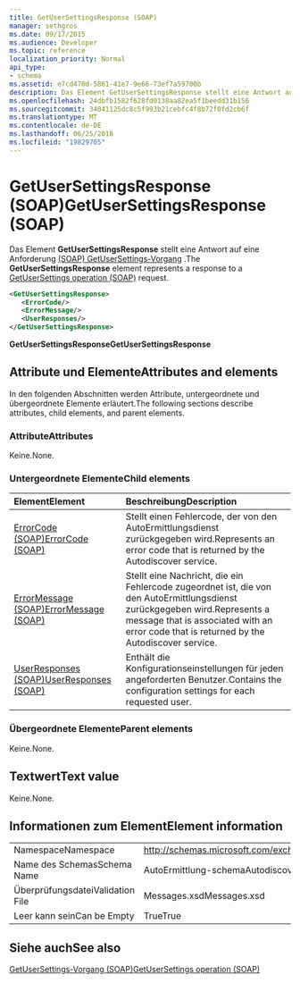 ```yaml
---
title: GetUserSettingsResponse (SOAP)
manager: sethgros
ms.date: 09/17/2015
ms.audience: Developer
ms.topic: reference
localization_priority: Normal
api_type:
- schema
ms.assetid: e7cd470d-5861-41e7-9e66-73ef7a59700b
description: Das Element GetUserSettingsResponse stellt eine Antwort auf eine GetUserSettings-Vorgang (SOAP) an.
ms.openlocfilehash: 24dbfb1582f628fd0130aa82ea5f1beedd31b156
ms.sourcegitcommit: 34041125dc8c5f993b21cebfc4f8b72f0fd2cb6f
ms.translationtype: MT
ms.contentlocale: de-DE
ms.lasthandoff: 06/25/2018
ms.locfileid: "19829705"
---
```

# <a name="getusersettingsresponse-soap"></a><span data-ttu-id="941e8-103">GetUserSettingsResponse (SOAP)</span><span class="sxs-lookup"><span data-stu-id="941e8-103">GetUserSettingsResponse (SOAP)</span></span>

<span data-ttu-id="941e8-104">Das Element **GetUserSettingsResponse** stellt eine Antwort auf eine Anforderung [(SOAP) GetUserSettings-Vorgang](getusersettings-operation-soap.md) .</span><span class="sxs-lookup"><span data-stu-id="941e8-104">The **GetUserSettingsResponse** element represents a response to a [GetUserSettings operation (SOAP)](getusersettings-operation-soap.md) request.</span></span> 
  
```XML
<GetUserSettingsResponse>
   <ErrorCode/>
   <ErrorMessage/>
   <UserResponses/>
</GetUserSettingsResponse>
```

 <span data-ttu-id="941e8-105">**GetUserSettingsResponse**</span><span class="sxs-lookup"><span data-stu-id="941e8-105">**GetUserSettingsResponse**</span></span>
## <a name="attributes-and-elements"></a><span data-ttu-id="941e8-106">Attribute und Elemente</span><span class="sxs-lookup"><span data-stu-id="941e8-106">Attributes and elements</span></span>

<span data-ttu-id="941e8-107">In den folgenden Abschnitten werden Attribute, untergeordnete und übergeordnete Elemente erläutert.</span><span class="sxs-lookup"><span data-stu-id="941e8-107">The following sections describe attributes, child elements, and parent elements.</span></span>
  
### <a name="attributes"></a><span data-ttu-id="941e8-108">Attribute</span><span class="sxs-lookup"><span data-stu-id="941e8-108">Attributes</span></span>

<span data-ttu-id="941e8-109">Keine.</span><span class="sxs-lookup"><span data-stu-id="941e8-109">None.</span></span>
  
### <a name="child-elements"></a><span data-ttu-id="941e8-110">Untergeordnete Elemente</span><span class="sxs-lookup"><span data-stu-id="941e8-110">Child elements</span></span>

|<span data-ttu-id="941e8-111">**Element**</span><span class="sxs-lookup"><span data-stu-id="941e8-111">**Element**</span></span>|<span data-ttu-id="941e8-112">**Beschreibung**</span><span class="sxs-lookup"><span data-stu-id="941e8-112">**Description**</span></span>|
|:-----|:-----|
|[<span data-ttu-id="941e8-113">ErrorCode (SOAP)</span><span class="sxs-lookup"><span data-stu-id="941e8-113">ErrorCode (SOAP)</span></span>](errorcode-soap.md) <br/> |<span data-ttu-id="941e8-114">Stellt einen Fehlercode, der von den AutoErmittlungsdienst zurückgegeben wird.</span><span class="sxs-lookup"><span data-stu-id="941e8-114">Represents an error code that is returned by the Autodiscover service.</span></span>  <br/> |
|[<span data-ttu-id="941e8-115">ErrorMessage (SOAP)</span><span class="sxs-lookup"><span data-stu-id="941e8-115">ErrorMessage (SOAP)</span></span>](errormessage-soap.md) <br/> |<span data-ttu-id="941e8-116">Stellt eine Nachricht, die ein Fehlercode zugeordnet ist, die von den AutoErmittlungsdienst zurückgegeben wird.</span><span class="sxs-lookup"><span data-stu-id="941e8-116">Represents a message that is associated with an error code that is returned by the Autodiscover service.</span></span>  <br/> |
|[<span data-ttu-id="941e8-117">UserResponses (SOAP)</span><span class="sxs-lookup"><span data-stu-id="941e8-117">UserResponses (SOAP)</span></span>](userresponses-soap.md) <br/> |<span data-ttu-id="941e8-118">Enthält die Konfigurationseinstellungen für jeden angeforderten Benutzer.</span><span class="sxs-lookup"><span data-stu-id="941e8-118">Contains the configuration settings for each requested user.</span></span>  <br/> |
   
### <a name="parent-elements"></a><span data-ttu-id="941e8-119">Übergeordnete Elemente</span><span class="sxs-lookup"><span data-stu-id="941e8-119">Parent elements</span></span>

<span data-ttu-id="941e8-120">Keine.</span><span class="sxs-lookup"><span data-stu-id="941e8-120">None.</span></span>
  
## <a name="text-value"></a><span data-ttu-id="941e8-121">Textwert</span><span class="sxs-lookup"><span data-stu-id="941e8-121">Text value</span></span>

<span data-ttu-id="941e8-122">Keine.</span><span class="sxs-lookup"><span data-stu-id="941e8-122">None.</span></span>
  
## <a name="element-information"></a><span data-ttu-id="941e8-123">Informationen zum Element</span><span class="sxs-lookup"><span data-stu-id="941e8-123">Element information</span></span>

|||
|:-----|:-----|
|<span data-ttu-id="941e8-124">Namespace</span><span class="sxs-lookup"><span data-stu-id="941e8-124">Namespace</span></span>  <br/> |http://schemas.microsoft.com/exchange/2010/Autodiscover  <br/> |
|<span data-ttu-id="941e8-125">Name des Schemas</span><span class="sxs-lookup"><span data-stu-id="941e8-125">Schema Name</span></span>  <br/> |<span data-ttu-id="941e8-126">AutoErmittlung-schema</span><span class="sxs-lookup"><span data-stu-id="941e8-126">Autodiscover schema</span></span>  <br/> |
|<span data-ttu-id="941e8-127">Überprüfungsdatei</span><span class="sxs-lookup"><span data-stu-id="941e8-127">Validation File</span></span>  <br/> |<span data-ttu-id="941e8-128">Messages.xsd</span><span class="sxs-lookup"><span data-stu-id="941e8-128">Messages.xsd</span></span>  <br/> |
|<span data-ttu-id="941e8-129">Leer kann sein</span><span class="sxs-lookup"><span data-stu-id="941e8-129">Can be Empty</span></span>  <br/> |<span data-ttu-id="941e8-130">True</span><span class="sxs-lookup"><span data-stu-id="941e8-130">True</span></span>  <br/> |
   
## <a name="see-also"></a><span data-ttu-id="941e8-131">Siehe auch</span><span class="sxs-lookup"><span data-stu-id="941e8-131">See also</span></span>



[<span data-ttu-id="941e8-132">GetUserSettings-Vorgang (SOAP)</span><span class="sxs-lookup"><span data-stu-id="941e8-132">GetUserSettings operation (SOAP)</span></span>](getusersettings-operation-soap.md)

